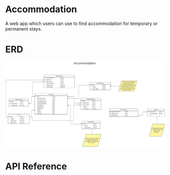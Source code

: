 # Accommodation
A web app which users can use to find accommodation for
temporary or permanent stays.

# ERD
![ERD of the backend](https://github.com/ApurboStarry/Accommodation-Backend/blob/main/ERD/Accommodation%20ERD.svg?raw=true)

# API Reference